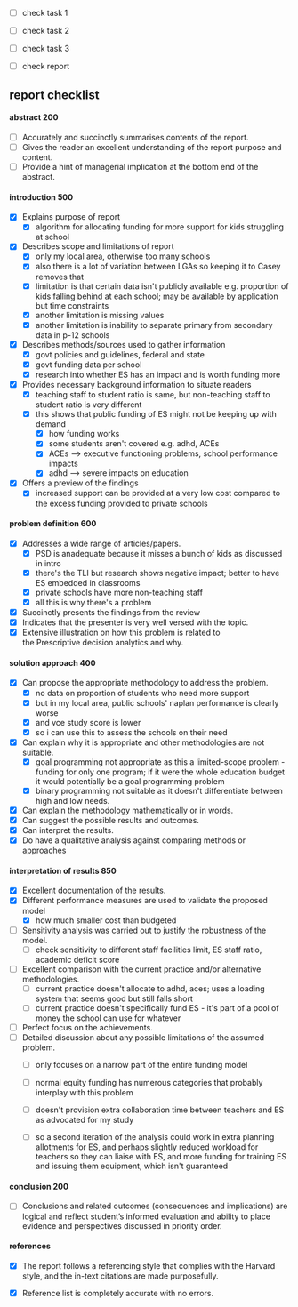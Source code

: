 - [ ] check task 1
- [ ] check task 2
- [ ] check task 3
- [ ] check report


## report checklist

#### abstract 200
- [ ] Accurately and succinctly summarises contents of the report.
- [ ] Gives the reader an excellent understanding of the report purpose and content.
- [ ] Provide a hint of managerial implication at the bottom end of the abstract.

#### introduction 500
- [x] Explains purpose of report
	- [x] algorithm for allocating funding for more support for kids struggling at school
- [x] Describes scope and limitations of report
	- [x] only my local area, otherwise too many schools
	- [x] also there is a lot of variation between LGAs so keeping it to Casey removes that
	- [x] limitation is that certain data isn't publicly available e.g. proportion of kids falling behind at each school; may be available by application but time constraints
	- [x] another limitation is missing values
	- [x] another limitation is inability to separate primary from secondary data in p-12 schools
- [x] Describes methods/sources used to gather information
	- [x] govt policies and guidelines, federal and state
	- [x] govt funding data per school
	- [x] research into whether ES has an impact and is worth funding more
- [x] Provides necessary background information to situate readers
	- [x] teaching staff to student ratio is same, but non-teaching staff to student ratio is very different
	- [x] this shows that public funding of ES might not be keeping up with demand
		- [x] how funding works
		- [x] some students aren't covered e.g. adhd, ACEs
		- [x] ACEs --> executive functioning problems, school performance impacts
		- [x] adhd --> severe impacts on education
- [x] Offers a preview of the findings
	- [x] increased support can be provided at a very low cost compared to the excess funding provided to private schools

#### problem definition 600
- [x] Addresses a wide range of articles/papers.
	- [x] PSD is anadequate because it misses a bunch of kids as discussed in intro
	- [x] there's the TLI but research shows negative impact; better to have ES embedded in classrooms
	- [x] private schools have more non-teaching staff
	- [x] all this is why there's a problem
- [x] Succinctly presents the findings from the review
- [x] Indicates that the presenter is very well versed with the topic.
- [x] Extensive illustration on how this problem is related to the Prescriptive decision analytics and why.

#### solution approach 400
- [x] Can propose the appropriate methodology to address the problem.
	- [x] no data on proportion of students who need more support
	- [x] but in my local area, public schools' naplan performance is clearly worse
	- [x] and vce study score is lower
	- [x] so i can use this to assess the schools on their need
- [x] Can explain why it is appropriate and other methodologies are not suitable.
	- [x] goal programming not appropriate as this a limited-scope problem - funding for only one program; if it were the whole education budget it would potentially be a goal programming problem
	- [x] binary programming not suitable as it doesn't differentiate between high and low needs.
- [x] Can explain the methodology mathematically or in words.
- [x] Can suggest the possible results and outcomes.
- [x] Can interpret the results.
- [x] Do have a qualitative analysis against comparing methods or approaches

#### interpretation of results 850
- [x] Excellent documentation of the results.
- [x] Different performance measures are used to validate the proposed model
	- [x] how much smaller cost than budgeted

- [ ] Sensitivity analysis was carried out to justify the robustness of the model.
	- [ ] check sensitivity to different staff facilities limit, ES staff ratio, academic deficit score
- [ ] Excellent comparison with the current practice and/or alternative methodologies.
	- [ ] current practice doesn't allocate to adhd, aces; uses a loading system that seems good but still falls short
	- [ ] current practice doesn't specifically fund ES - it's part of a pool of money the school can use for whatever
- [ ] Perfect focus on the achievements.
- [ ] Detailed discussion about any possible limitations of the assumed problem.
	- [ ] only focuses on a narrow part of the entire funding model
	- [ ] normal equity funding has numerous categories that probably interplay with this problem
	- [ ] doesn't provision extra collaboration time between teachers and ES as advocated for my study
	- [ ] so a second iteration of the analysis could work in extra planning allotments for ES, and perhaps slightly reduced workload for teachers so they can liaise with ES, and more funding for training ES and issuing them equipment, which isn't guaranteed




#### conclusion 200
- [ ] Conclusions and related outcomes (consequences and implications) are logical and reflect student’s informed evaluation and ability to place evidence and perspectives discussed in priority order.

#### references
- [x] The report follows a referencing style that complies with the Harvard style, and the in-text citations are made purposefully.
- [x] Reference list is completely accurate with no errors.

